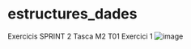 # estructures_dades
Exercicis SPRINT 2
  Tasca M2 T01
    Exercici 1
    ![image](https://user-images.githubusercontent.com/117864143/202569099-d105b490-c642-4840-89df-4e9feb4282c2.png)
